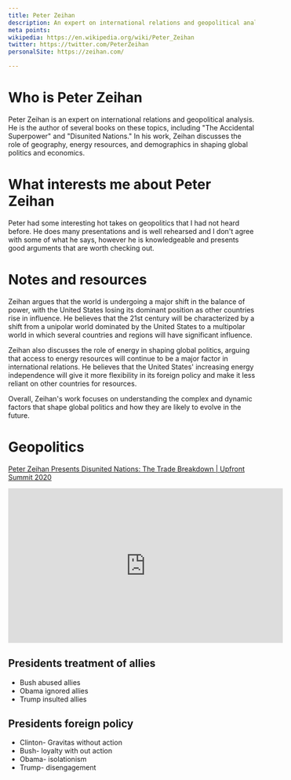 ```yaml
---
title: Peter Zeihan
description: An expert on international relations and geopolitical analysis
meta points:
wikipedia: https://en.wikipedia.org/wiki/Peter_Zeihan
twitter: https://twitter.com/PeterZeihan
personalSite: https://zeihan.com/

---
```


# Who is Peter Zeihan
Peter Zeihan is an expert on international relations and geopolitical analysis. He is the author of several books on these topics, including "The Accidental Superpower" and "Disunited Nations." In his work, Zeihan discusses the role of geography, energy resources, and demographics in shaping global politics and economics.

# What interests me about Peter Zeihan
Peter had some interesting hot takes on geopolitics that I had not heard before. He does many presentations and is well rehearsed and I don't agree with some of what he says, however he is knowledgeable and presents good arguments that are worth checking out.

# Notes and resources

Zeihan argues that the world is undergoing a major shift in the balance of power, with the United States losing its dominant position as other countries rise in influence. He believes that the 21st century will be characterized by a shift from a unipolar world dominated by the United States to a multipolar world in which several countries and regions will have significant influence.

Zeihan also discusses the role of energy in shaping global politics, arguing that access to energy resources will continue to be a major factor in international relations. He believes that the United States' increasing energy independence will give it more flexibility in its foreign policy and make it less reliant on other countries for resources.

Overall, Zeihan's work focuses on understanding the complex and dynamic factors that shape global politics and how they are likely to evolve in the future.

# Geopolitics

[Peter Zeihan Presents Disunited Nations: The Trade Breakdown | Upfront Summit 2020](https://www.youtube.com/watch?v=_-1MquvFmUA)
<iframe width="560" height="315" src="https://www.youtube.com/embed/_-1MquvFmUA" title="YouTube video player" frameborder="0" allow="accelerometer; autoplay; clipboard-write; encrypted-media; gyroscope; picture-in-picture" allowfullscreen></iframe>

## Presidents treatment of allies
- Bush abused allies
- Obama ignored allies
- Trump insulted allies


## Presidents foreign policy
- Clinton- Gravitas without action
- Bush- loyalty with out action
- Obama- isolationism
- Trump- disengagement
